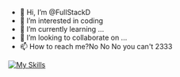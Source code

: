 - 👋 Hi, I’m @FullStackD
- 👀 I’m interested in coding
- 🌱 I’m currently learning ...
- 💞️ I’m looking to collaborate on ...
- 📫 How to reach me?No No No you can't 2333

<!---
FullStackD/FullStackD is a ✨ special ✨ repository because its `README.md` (this file) appears on your GitHub profile.
You can click the Preview link to take a look at your changes.
--->
[![My Skills](https://skillicons.dev/icons?i=spring,python,mysql,java,github&theme=light)](https://skillicons.dev)
